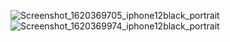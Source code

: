 
![Screenshot_1620369705_iphone12black_portrait](https://user-images.githubusercontent.com/62179996/117410330-e8439900-af2f-11eb-99e4-e8c907000ae5.png)
![Screenshot_1620369974_iphone12black_portrait](https://user-images.githubusercontent.com/62179996/117410694-64d67780-af30-11eb-8d98-1015dc56511a.png)
